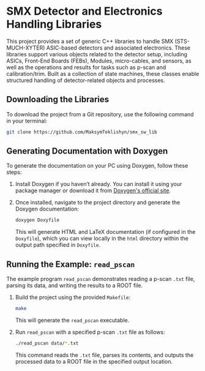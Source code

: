 
# SMX Detector and Electronics Handling Libraries

This project provides a set of generic C++ libraries to handle SMX (STS-MUCH-XYTER) ASIC-based detectors and associated electronics. These libraries support various objects related to the detector setup, including ASICs, Front-End Boards (FEBs), Modules, micro-cables, and sensors, as well as the operations and results for tasks such as p-scan and calibration/trim. Built as a collection of state machines, these classes enable structured handling of detector-related objects and processes.

## Downloading the Libraries

To download the project from a Git repository, use the following command in your terminal:

```bash
git clone https://github.com/MaksymTeklishyn/smx_sw_lib
```

## Generating Documentation with Doxygen

To generate the documentation on your PC using Doxygen, follow these steps:

1. Install Doxygen if you haven’t already. You can install it using your package manager or download it from [Doxygen's official site](https://www.doxygen.nl/download.html).

2. Once installed, navigate to the project directory and generate the Doxygen documentation:

   ```bash
   doxygen Doxyfile
   ```

   This will generate HTML and LaTeX documentation (if configured in the `Doxyfile`), which you can view locally in the `html` directory within the output path specified in `Doxyfile`.

## Running the Example: `read_pscan`

The example program `read_pscan` demonstrates reading a p-scan `.txt` file, parsing its data, and writing the results to a ROOT file.

1. Build the project using the provided `Makefile`:

   ```bash
   make
   ```

   This will generate the `read_pscan` executable.

2. Run `read_pscan` with a specified p-scan `.txt` file as follows:

   ```bash
   ./read_pscan data/*.txt
   ```

   This command reads the `.txt` file, parses its contents, and outputs the processed data to a ROOT file in the specified output location.

